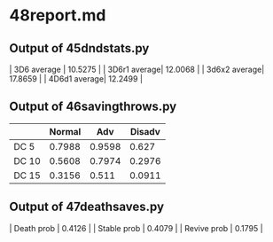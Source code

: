 # 48report.md #

## Output of 45dndstats.py ##

| 3D6 average  | 10.5275 |
| 3D6r1 average| 12.0068 |
| 3d6x2 average| 17.8659 |
| 4D6d1 average| 12.2499 |


## Output of 46savingthrows.py ##

|       |  Normal| Adv	  | Disadv |
|-------| -------| -------| -------|
| DC 5	| 0.7988 | 0.9598 | 0.627  |
| DC 10 | 0.5608 | 0.7974 |	0.2976 |
| DC 15 | 0.3156 | 0.511  | 0.0911 |
 

## Output of 47deathsaves.py ##

| Death prob  | 0.4126 |
| Stable prob | 0.4079 | 
| Revive prob | 0.1795 |
